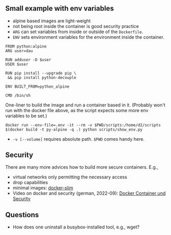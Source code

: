 #

## Small example with env variables

- alpine based images are light-weight
- not being root inside the container is good security practice
- `ARG` can set variables from inside or outside of the `Dockerfile`.
- `ENV` sets environment variables for the environment inside the container.

```
FROM python:alpine
ARG user=dau

RUN adduser -D $user
USER $user

RUN pip install --upgrade pip \
 && pip install python-decouple

ENV BUILT_FROM=python_alpine

CMD /bin/sh
```

One-liner to build the image and run a container based in it. (Probably won't run with the docker file above, as the script expects some more env variables to be set.)

```
docker run --env-file=.env -it --rm -v $PWD/scripts:/home/d2/scripts $(docker build -t py-alpine -q .) python scripts/show_env.py
```

- `-v [--volume]` requires absolute path. `$PWD` comes handy here.


## Security

There are many more advices how to build more secure containers. E.g.,
  - virtual networks only permitting the necessary access
  - drop capabilities
  - minimal images: [docker-slim](dockersl.im)
  - Video on docker and security (german, 2022-09): [Docker Container und Security](https://media.ccc.de/v/cccs-docker-container-und-security#t=4096)

## Questions

- How does one uninstall a busybox-installed tool, e.g., wget?